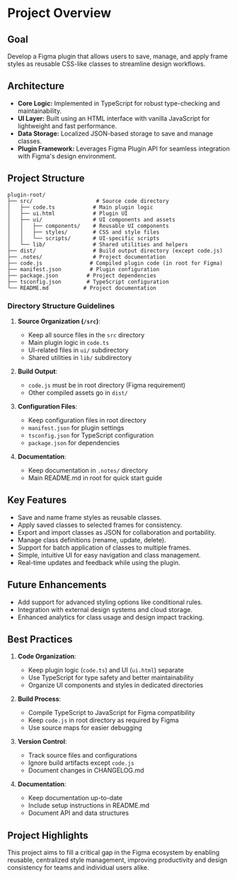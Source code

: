 # Project Overview

## Goal

Develop a Figma plugin that allows users to save, manage, and apply frame styles as reusable CSS-like classes to streamline design workflows.

## Architecture

- **Core Logic:** Implemented in TypeScript for robust type-checking and maintainability.
- **UI Layer:** Built using an HTML interface with vanilla JavaScript for lightweight and fast performance.
- **Data Storage:** Localized JSON-based storage to save and manage classes.
- **Plugin Framework:** Leverages Figma Plugin API for seamless integration with Figma's design environment.

## Project Structure

```
plugin-root/
├── src/                    # Source code directory
│   ├── code.ts            # Main plugin logic
│   ├── ui.html            # Plugin UI
│   ├── ui/                # UI components and assets
│   │   ├── components/    # Reusable UI components
│   │   ├── styles/        # CSS and style files
│   │   └── scripts/       # UI-specific scripts
│   └── lib/               # Shared utilities and helpers
├── dist/                  # Build output directory (except code.js)
├── .notes/                # Project documentation
├── code.js               # Compiled plugin code (in root for Figma)
├── manifest.json         # Plugin configuration
├── package.json         # Project dependencies
├── tsconfig.json        # TypeScript configuration
└── README.md           # Project documentation
```

### Directory Structure Guidelines

1. **Source Organization (`/src`)**:
   - Keep all source files in the `src` directory
   - Main plugin logic in `code.ts`
   - UI-related files in `ui/` subdirectory
   - Shared utilities in `lib/` subdirectory

2. **Build Output**:
   - `code.js` must be in root directory (Figma requirement)
   - Other compiled assets go in `dist/`

3. **Configuration Files**:
   - Keep configuration files in root directory
   - `manifest.json` for plugin settings
   - `tsconfig.json` for TypeScript configuration
   - `package.json` for dependencies

4. **Documentation**:
   - Keep documentation in `.notes/` directory
   - Main README.md in root for quick start guide

## Key Features

- Save and name frame styles as reusable classes.
- Apply saved classes to selected frames for consistency.
- Export and import classes as JSON for collaboration and portability.
- Manage class definitions (rename, update, delete).
- Support for batch application of classes to multiple frames.
- Simple, intuitive UI for easy navigation and class management.
- Real-time updates and feedback while using the plugin.

## Future Enhancements

- Add support for advanced styling options like conditional rules.
- Integration with external design systems and cloud storage.
- Enhanced analytics for class usage and design impact tracking.

## Best Practices

1. **Code Organization**:
   - Keep plugin logic (`code.ts`) and UI (`ui.html`) separate
   - Use TypeScript for type safety and better maintainability
   - Organize UI components and styles in dedicated directories

2. **Build Process**:
   - Compile TypeScript to JavaScript for Figma compatibility
   - Keep `code.js` in root directory as required by Figma
   - Use source maps for easier debugging

3. **Version Control**:
   - Track source files and configurations
   - Ignore build artifacts except `code.js`
   - Document changes in CHANGELOG.md

4. **Documentation**:
   - Keep documentation up-to-date
   - Include setup instructions in README.md
   - Document API and data structures

## Project Highlights

This project aims to fill a critical gap in the Figma ecosystem by enabling reusable, centralized style management, improving productivity and design consistency for teams and individual users alike.